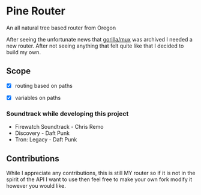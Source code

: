 # Pine Router
An all natural tree based router from Oregon

After seeing the unfortunate news that [gorilla/mux](https://github.com/gorilla/mux) was archived I needed a new router. After not seeing anything that felt quite like that I decided to build my own.

## Scope
* [x] routing based on paths
* [x] variables on paths


### Soundtrack while developing this project
* Firewatch Soundtrack - Chris Remo
* Discovery - Daft Punk
* Tron: Legacy - Daft Punk


## Contributions
While I appreciate any contributions, this is still MY router so if it is not in the spirit of the API I want to use then feel free to make your own fork modify it however you would like.
